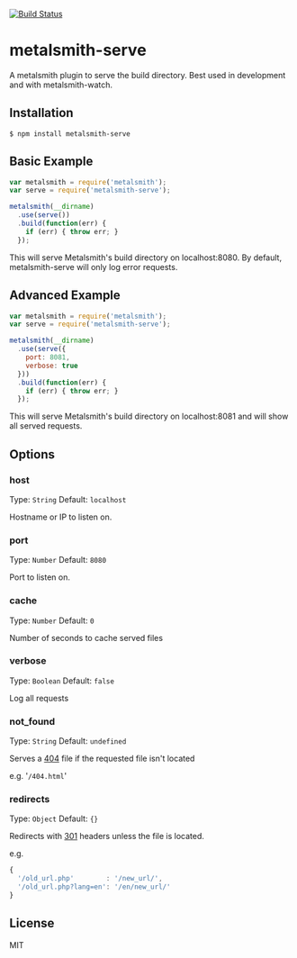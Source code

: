 [![Build Status](https://travis-ci.org/mayo/metalsmith-serve.svg?branch=master)](https://travis-ci.org/mayo/metalsmith-serve)

# metalsmith-serve

A metalsmith plugin to serve the build directory. Best used in development and with metalsmith-watch.

## Installation

    $ npm install metalsmith-serve

## Basic Example

```js
var metalsmith = require('metalsmith');
var serve = require('metalsmith-serve');

metalsmith(__dirname)
  .use(serve())
  .build(function(err) {
    if (err) { throw err; }
  });
```

This will serve Metalsmith's build directory on localhost:8080. By default, metalsmith-serve will only log error requests.

## Advanced Example

```js
var metalsmith = require('metalsmith');
var serve = require('metalsmith-serve');

metalsmith(__dirname)
  .use(serve({
    port: 8081,
    verbose: true
  }))
  .build(function(err) {
    if (err) { throw err; }
  });
```

This will serve Metalsmith's build directory on localhost:8081 and will show all served requests.

## Options

### host
Type: `String`
Default: `localhost`

Hostname or IP to listen on.

### port
Type: `Number`
Default: `8080`

Port to listen on.

### cache
Type: `Number`
Default: `0`

Number of seconds to cache served files

### verbose
Type: `Boolean`
Default: `false`

Log all requests

### not_found
Type: `String`
Default: `undefined`

Serves a [404](https://en.wikipedia.org/wiki/HTTP_404) file if the requested file isn't located

e.g. '`/404.html`'

### redirects
Type: `Object`
Default: `{}`

Redirects with [301](https://en.wikipedia.org/wiki/HTTP_301) headers unless the file is located.

e.g.
```js
{
  '/old_url.php'        : '/new_url/',
  '/old_url.php?lang=en': '/en/new_url/'
}
```

## License

  MIT
